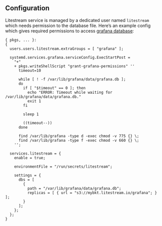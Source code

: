 ## Configuration

Litestream service is managed by a dedicated user named `litestream` which needs permission to the database file. Here’s an example config which gives required permissions to access [grafana database](options.html#opt-services.grafana.settings.database.path):

```programlisting
{ pkgs, ... }:
{
  users.users.litestream.extraGroups = [ "grafana" ];

  systemd.services.grafana.serviceConfig.ExecStartPost =
    "+"
    + pkgs.writeShellScript "grant-grafana-permissions" ''
      timeout=10

      while [ ! -f /var/lib/grafana/data/grafana.db ];
      do
        if [ "$timeout" == 0 ]; then
          echo "ERROR: Timeout while waiting for /var/lib/grafana/data/grafana.db."
          exit 1
        fi

        sleep 1

        ((timeout--))
      done

      find /var/lib/grafana -type d -exec chmod -v 775 {} \;
      find /var/lib/grafana -type f -exec chmod -v 660 {} \;
    '';

  services.litestream = {
    enable = true;

    environmentFile = "/run/secrets/litestream";

    settings = {
      dbs = [
        {
          path = "/var/lib/grafana/data/grafana.db";
          replicas = [ { url = "s3://mybkt.litestream.io/grafana"; } ];
        }
      ];
    };
  };
}
```
